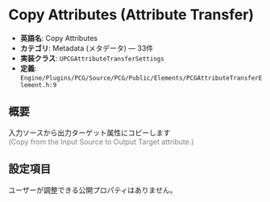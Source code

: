 # Copy Attributes (Attribute Transfer)

- **英語名**: Copy Attributes
- **カテゴリ**: Metadata (メタデータ) — 33件
- **実装クラス**: `UPCGAttributeTransferSettings`
- **定義**: `Engine/Plugins/PCG/Source/PCG/Public/Elements/PCGAttributeTransferElement.h:9`

## 概要

入力ソースから出力ターゲット属性にコピーします<br><span style='color:gray'>(Copy from the Input Source to Output Target attribute.)</span>

## 設定項目


ユーザーが調整できる公開プロパティはありません。
